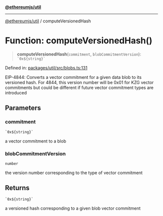 [**@ethereumjs/util**](../README.md)

***

[@ethereumjs/util](../README.md) / computeVersionedHash

# Function: computeVersionedHash()

> **computeVersionedHash**(`commitment`, `blobCommitmentVersion`): `` `0x${string}` ``

Defined in: [packages/util/src/blobs.ts:131](https://github.com/ethereumjs/ethereumjs-monorepo/blob/master/packages/util/src/blobs.ts#L131)

EIP-4844: Converts a vector commitment for a given data blob to its versioned hash.  For 4844, this version
number will be 0x01 for KZG vector commitments but could be different if future vector commitment
types are introduced

## Parameters

### commitment

`` `0x${string}` ``

a vector commitment to a blob

### blobCommitmentVersion

`number`

the version number corresponding to the type of vector commitment

## Returns

`` `0x${string}` ``

a versioned hash corresponding to a given blob vector commitment
